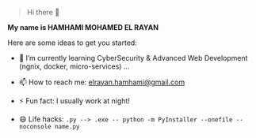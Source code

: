 > Hi there 👋

**My name is HAMHAMI MOHAMED EL RAYAN**

Here are some ideas to get you started:

- 🌱 I’m currently learning CyberSecurity & Advanced Web Development (ngnix, docker, micro-services) ...
- 📫 How to reach me: elrayan.hamhami@gmail.com
- ⚡ Fun fact: I usually work at night!

- 😄 Life hacks: `.py --> .exe -- python -m PyInstaller --onefile --noconsole name.py`
